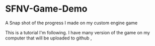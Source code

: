 # SFNV-Game-Demo
A Snap shot of the progress I made on my custom engine game

This is a tutorial I'm following. I have many version of the game on my computer that will be uploaded to github
,
